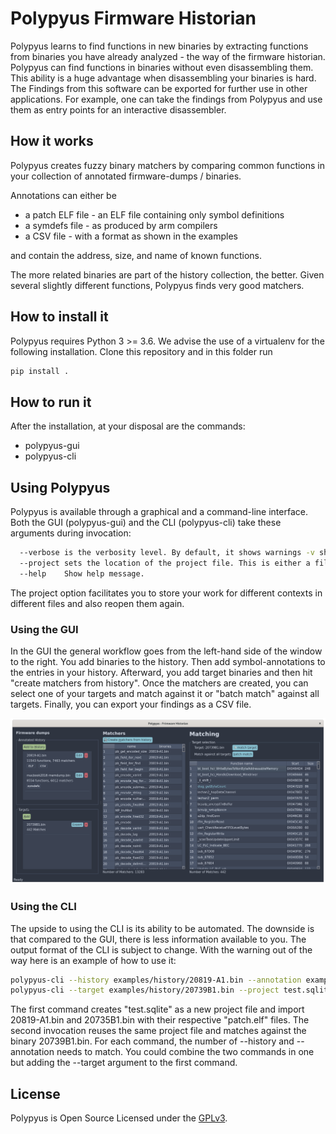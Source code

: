 # Polypyus Firmware Historian
Polypyus learns to find functions in new binaries by extracting functions from binaries you have already analyzed - the way of the firmware historian.
Polypyus can find functions in binaries without even disassembling them. This ability is a huge advantage when disassembling your binaries is hard.
The Findings from this software can be exported for further use in other applications. For example, one can take the findings from Polypyus and use them as entry points for an interactive disassembler.

## How it works

Polypyus creates fuzzy binary matchers by comparing common functions
in your collection of annotated firmware-dumps / binaries.

Annotations can either be

* a patch ELF file - an ELF file containing only symbol definitions
* a symdefs file - as produced by arm compilers
* a CSV file - with a format as shown in the examples

and contain the address, size, and name of known functions.

The more related binaries are part of the history collection, the better. Given several slightly different functions, Polypyus finds very good matchers.

## How to install it

Polypyus requires Python 3 >= 3.6.
We advise the use of a virtualenv for the following installation.
Clone this repository and in this folder run

```bash
pip install .
```

## How to run it

After the installation, at your disposal are the commands:

* polypyus-gui
* polypyus-cli

## Using Polypyus

Polypyus is available through a graphical and a command-line interface.
Both the GUI (polypyus-gui) and the CLI (polypyus-cli) take these arguments during invocation:

```bash
  --verbose is the verbosity level. By default, it shows warnings -v shows info -vv show debug information.
  --project sets the location of the project file. This is either a file path or ":memory:".
  --help    Show help message.
```

The project option facilitates you to store your work for different contexts in different files
and also reopen them again.

### Using the GUI

In the GUI the general workflow goes from the left-hand side of the window to the right.
You add binaries to the history. Then add symbol-annotations to the entries in your history.
Afterward, you add target binaries and then hit "create matchers from history".
Once the matchers are created, you can select one of your targets and match against it or "batch match" against all targets.
Finally, you can export your findings as a CSV file.

![gui screenshot](doc/screenshot_gui.png)

### Using the CLI

The upside to using the CLI is its ability to be automated.
The downside is that compared to the GUI, there is less information available to you.
The output format of the CLI is subject to change.
With the warning out of the way here is an example of how to use it:

```bash
polypyus-cli --history examples/history/20819-A1.bin --annotation examples/history/20819-A1_patch.elf --history examples/history/20735B1.bin --annotation examples/history/20735B1_patch.elf --project test.sqlite
polypyus-cli --target examples/history/20739B1.bin --project test.sqlite
```

The first command creates "test.sqlite" as a new project file and import 20819-A1.bin and 20735B1.bin with their respective "patch.elf" files.
The second invocation reuses the same project file and matches against the binary 20739B1.bin.
For each command, the number of --history and --annotation needs to match.
You could combine the two commands in one but adding the --target argument to the first command.

## License

Polypyus is Open Source Licensed under the [GPLv3](LICENSE.txt).
